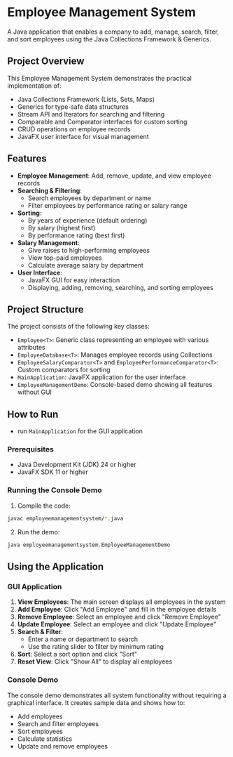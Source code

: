 # Employee Management System

A Java application that enables a company to add, manage, search, filter, and sort employees using the Java Collections Framework & Generics.

## Project Overview

This Employee Management System demonstrates the practical implementation of:
- Java Collections Framework (Lists, Sets, Maps)
- Generics for type-safe data structures
- Stream API and Iterators for searching and filtering
- Comparable and Comparator interfaces for custom sorting
- CRUD operations on employee records
- JavaFX user interface for visual management

## Features

- **Employee Management**: Add, remove, update, and view employee records
- **Searching & Filtering**: 
  - Search employees by department or name
  - Filter employees by performance rating or salary range
- **Sorting**:
  - By years of experience (default ordering)
  - By salary (highest first)
  - By performance rating (best first)
- **Salary Management**:
  - Give raises to high-performing employees
  - View top-paid employees
  - Calculate average salary by department
- **User Interface**:
  - JavaFX GUI for easy interaction
  - Displaying, adding, removing, searching, and sorting employees

## Project Structure

The project consists of the following key classes:

- `Employee<T>`: Generic class representing an employee with various attributes
- `EmployeeDatabase<T>`: Manages employee records using Collections
- `EmployeeSalaryComparator<T>` and `EmployeePerformanceComparator<T>`: Custom comparators for sorting
- `MainApplication`: JavaFX application for the user interface
- `EmployeeManagementDemo`: Console-based demo showing all features without GUI

## How to Run
- run `MainApplication` for the GUI application
### Prerequisites

- Java Development Kit (JDK) 24 or higher
- JavaFX SDK 11 or higher



### Running the Console Demo

1. Compile the code:
```bash
javac employeemanagementsystem/*.java
```

2. Run the demo:
```bash
java employeemanagementsystem.EmployeeManagementDemo
```

## Using the Application

### GUI Application

1. **View Employees**: The main screen displays all employees in the system
2. **Add Employee**: Click "Add Employee" and fill in the employee details
3. **Remove Employee**: Select an employee and click "Remove Employee"
4. **Update Employee**: Select an employee and click "Update Employee"
5. **Search & Filter**:
   - Enter a name or department to search
   - Use the rating slider to filter by minimum rating
6. **Sort**: Select a sort option and click "Sort"
7. **Reset View**: Click "Show All" to display all employees

### Console Demo

The console demo demonstrates all system functionality without requiring a graphical interface. It creates sample data and shows how to:

- Add employees
- Search and filter employees
- Sort employees
- Calculate statistics
- Update and remove employees



